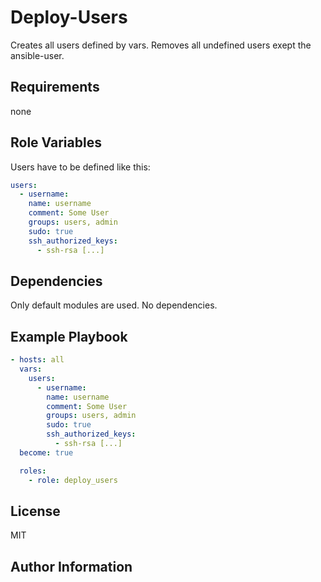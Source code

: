 # Deploy-Users

Creates all users defined by vars. Removes all undefined users exept the ansible-user.

## Requirements

none

## Role Variables

Users have to be defined like this:

```yaml
users:
  - username:
    name: username
    comment: Some User
    groups: users, admin
    sudo: true
    ssh_authorized_keys:
      - ssh-rsa [...]
```

## Dependencies

Only default modules are used. No dependencies.

## Example Playbook

```yaml
- hosts: all
  vars:
    users:
      - username:
        name: username
        comment: Some User
        groups: users, admin
        sudo: true
        ssh_authorized_keys:
          - ssh-rsa [...]
  become: true

  roles:
    - role: deploy_users
```

## License

MIT

## Author Information

